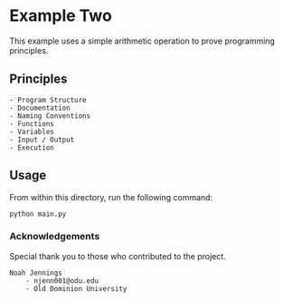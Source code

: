 # Example Two 

This example uses a simple arithmetic operation to prove programming principles. 

## Principles

    - Program Structure 
    - Documentation 
    - Naming Conventions 
    - Functions 
    - Variables 
    - Input / Output
    - Execution 
    
## Usage 

From within this directory, run the following command: 

```
python main.py
```

### Acknowledgements

Special thank you to those who contributed to the project. 

    Noah Jennings 
        - njenn001@odu.edu
        - Old Dominion University 
